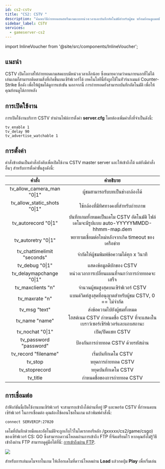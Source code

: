 ```yaml
---
id: cs2-cstv
title: "CS2: CSTV "
description: "ค้นพบวิธีถ่ายทอดสดสตรีมเกมแบบหน่วงเวลาและบันทึกอัตโนมัติสำหรับผู้ชม พร้อมย้อนดูแมตช์ได้ทุกเมื่อ → เรียนรู้เพิ่มเติมเลย"
sidebar_label: CSTV
services:
  - gameserver-cs2
---
```


import InlineVoucher from '@site/src/components/InlineVoucher';

## แนะนำ

CSTV เปิดโอกาสให้ถ่ายทอดเกมสดแบบมีหน่วงเวลาเล็กน้อย ซึ่งหมายความว่าคนภายนอกที่ไม่ได้เล่นเกมก็สามารถติดตามสิ่งที่เกิดขึ้นบนเซิร์ฟเวอร์ได้ เทคโนโลยีนี้ยังถูกใช้ในทัวร์นาเมนต์ Counter-Strike ชื่อดัง เพื่อให้ผู้ชมได้ดูการแข่งขัน นอกจากนี้ การถ่ายทอดยังสามารถบันทึกอัตโนมัติ เพื่อให้คุณย้อนดูได้ภายหลัง

<InlineVoucher />

## การเปิดใช้งาน

การเปิดใช้งานบริการ CSTV ทำผ่านไฟล์การตั้งค่า **server.cfg** โดยต้องเพิ่มคำสั่งที่จำเป็นดังนี้:

```
tv_enable 1
tv_delay 90
tv_advertise_watchable 1
```

## การตั้งค่า

คำสั่งข้างต้นเป็นคำสั่งบังคับเพื่อเปิดใช้งาน CSTV master server และให้เข้าถึงได้ แต่ยังมีคำสั่งอื่นๆ สำหรับการตั้งค่าขั้นสูงดังนี้:

|            คำสั่ง            |                         คำอธิบาย                         |
| :--------------------------: | :----------------------------------------------------------: |
|  tv_allow_camera_man "0\|1"  |        ผู้ชมสามารถรับบทเป็นช่างกล้องได้        |
| tv_allow_static_shots "0\|1" |    ใช้กล้องที่มีทิศทางคงที่สำหรับถ่ายภาพ    |
|     tv_autorecord "0\|1"     | บันทึกเกมทั้งหมดเป็นเดโม CSTV อัตโนมัติ ไฟล์เดโมจะมีรูปแบบ auto-YYYYYMMDD-hhmm-map.dem |
|     tv_autoretry "0\|1"      | พยายามเชื่อมต่อใหม่หลังจากเกิด timeout ของเครือข่าย |
| tv_chattimelimit "seconds"  | จำกัดให้ผู้ชมพิมพ์ข้อความได้ทุก x วินาที |
|       tv_debug "0\|1"        |             แสดงข้อมูลดีบักของ CSTV             |
|   tv_delaymapchange "0\|1"   | หน่วงเวลาการเปลี่ยนแผนที่จนกว่าการถ่ายทอดจะเสร็จ |
|      tv_maxclients "n"       |          จำนวนผู้ชมสูงสุดบนเซิร์ฟเวอร์ CSTV          |
|        tv_maxrate "n"        | แบนด์วิดท์สูงสุดที่อนุญาตสำหรับผู้ชม CSTV, 0 == ไม่จำกัด |
|        tv_msg "text"         |           ส่งข้อความไปยังผู้ชมทั้งหมด           |
|        tv_name "name"        | โฮสต์เนม CSTV กำหนดชื่อ CSTV ที่จะแสดงในเบราว์เซอร์เซิร์ฟเวอร์และแถบสถานะ |
|       tv_nochat "0\|1"       |           เปิด/ปิดแชท CSTV           |
|    tv_password "password"    |       ป้องกันการถ่ายทอด CSTV ด้วยรหัสผ่าน       |
|     tv_record "filename"     |             เริ่มบันทึกเดโม CSTV             |
|           tv_stop            |                 หยุดการถ่ายทอด CSTV                 |
|        tv_stoprecord         |            หยุดบันทึกเดโม CSTV             |
|           tv_title           |           กำหนดชื่อของการถ่ายทอด CSTV           |

## การเชื่อมต่อ

ถ้าฟังก์ชันนี้เปิดใช้งานบนเซิร์ฟเวอร์ จะสามารถเข้าถึงได้ผ่านที่อยู่ IP และพอร์ต CSTV ที่กำหนดบนเซิร์ฟเวอร์ ในการเชื่อมต่อ คุณต้องใช้คอนโซลในเกม แล้วพิมพ์คำสั่งนี้:

```
connect SERVERIP:27020
```

เดโมที่บันทึกด้วยมือและอัตโนมัติจะถูกเก็บไว้ในไดเรกทอรีหลัก /gxxxxx/cs2/game/csgo) ของเซิร์ฟเวอร์ CS: GO ซึ่งสามารถดาวน์โหลดผ่านการเข้าถึง FTP ที่จัดเตรียมไว้ หากคุณยังไม่รู้วิธีเข้าถึงผ่าน FTP สามารถดูคู่มือได้ที่นี่: [การเข้าถึงผ่าน FTP](gameserver-ftpaccess.md).

![](https://screensaver01.zap-hosting.com/index.php/s/w9b4Z7ECoSkSQdT/preview)

สำหรับการเล่นเดโมจากในเกม ให้เลือกเดโมที่ดาวน์โหลดผ่าน **Load** แล้วกดปุ่ม **Play** เพื่อเริ่มเล่น

<InlineVoucher />